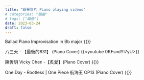 ```yaml
---
title: "鋼琴影片 Piano playing videos"
# categories: "編曲"
# tags: ["編曲"]
date: 2023-03-24
draft: false
---
```




Ballad Piano Improvisation in Bb major
{{<youtube t2xIve7NZMw>}}

八三夭 - 【最後的831】 (Piano Cover)
{{<youtube 0KFsndYI7yU>}}

陳忻玥 Vicky Chen -【炙愛】(Piano Cover)
{{<youtube gn-jin8wyR4>}}

One Day - Rootless | One Piece 航海王 OP13 (Piano Cover)
{{<youtube VPf6USqQexg>}}
